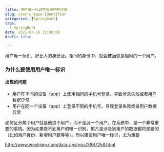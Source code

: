 ```yaml
---
title: 用户唯一标识在系统中的应用
slug: user-unique-identifier
categories: [SpringBoot]
tags:
  - SpringBoot
date: 2021-03-16 15:00:00
draft: false

---
```


用户唯一标识，好比人的身份证。相同的身份ID，就会被当做是相同的一个用户。

<!--more-->

### 为什么要使用用户唯一标识

#### 出现的问题
- 用户在不同的设备（app）上使用相同的手机号登录，导致登录失败或者用户数据异常
- 用户在同一个设备（app）上登录不同的手机号，导致登录失败或者用户数据异常

如何区分某个用户就是他这个用户，而不是另一个用户，在系统中，是一个非常重要的事情。因为如果做不到用户的唯一识别，那凡是涉及到用户的数据都将是错的（比如用户身份、新增用户数等等）。所以建设用户唯一标识，尤为重要



http://www.woshipm.com/data-analysis/3887258.html
